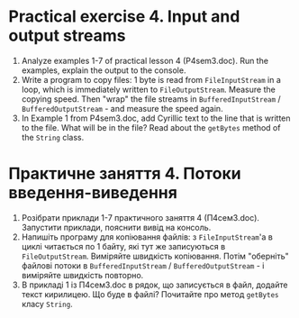 # Practical exercise 4. Input and output streams

1. Analyze examples 1-7 of practical lesson 4 (P4sem3.doc). Run the examples, explain the output to the console.
2. Write a program to copy files: 1 byte is read from `FileInputStream` in a loop, which is immediately written to
   `FileOutputStream`. Measure the copying speed. Then "wrap" the file streams in `BufferedInputStream` /
   `BufferedOutputStream` - and measure the speed again.
3. In Example 1 from P4sem3.doc, add Cyrillic text to the line that is written to the file. What will be in the file?
   Read about the `getBytes` method of the `String` class.

# Практичне заняття 4. Потоки введення-виведення

1. Розібрати приклади 1-7 практичного заняття 4 (П4сем3.doc). Запустити приклади, пояснити вивід на консоль.
2. Напишіть програму для копіювання файлів: з `FileInputStream`'а в циклі читається по 1 байту, які тут же записуються в
   `FileOutputStream`. Виміряйте швидкість копіювання. Потім "оберніть" файлові потоки в `BufferedInputStream` /
   `BufferedOutputStream` - і виміряйте швидкість повторно.
3. В прикладі 1 із П4сем3.doc в рядок, що записується в файл, додайте текст кирилицею. Що буде в файлі? Почитайте про
   метод `getBytes` класу `String`.
